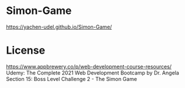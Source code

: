 # Simon-Game
https://yachen-udel.github.io/Simon-Game/

# License
https://www.appbrewery.co/p/web-development-course-resources/
<br>
Udemy: The Complete 2021 Web Development Bootcamp by Dr. Angela
<br>
Section 15: Boss Level Challenge 2 - The Simon Game
